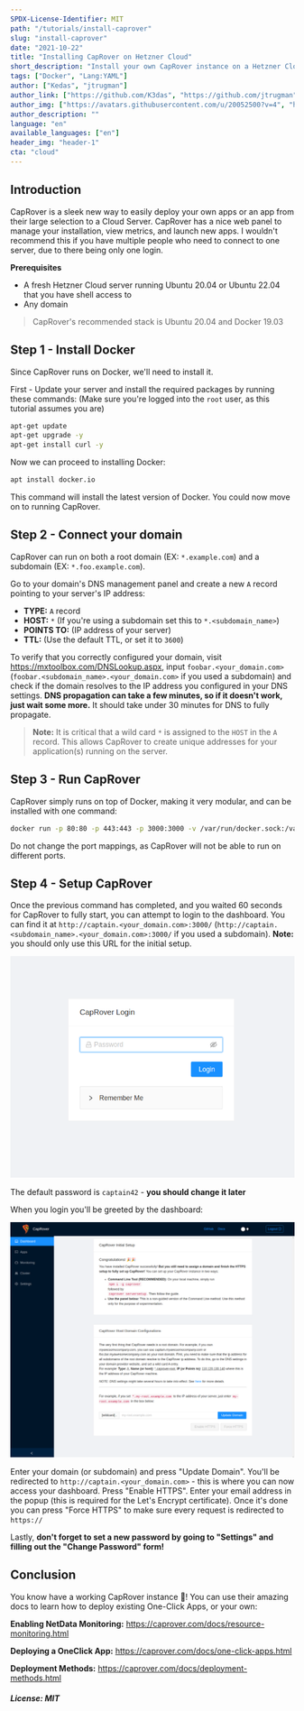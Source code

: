 ```yaml
---
SPDX-License-Identifier: MIT
path: "/tutorials/install-caprover"
slug: "install-caprover"
date: "2021-10-22"
title: "Installing CapRover on Hetzner Cloud"
short_description: "Install your own CapRover instance on a Hetzner Cloud server to easily deploy various apps"
tags: ["Docker", "Lang:YAML"]
author: ["Kedas", "jtrugman"]
author_link: ["https://github.com/K3das", "https://github.com/jtrugman"]
author_img: ["https://avatars.githubusercontent.com/u/20052500?v=4", "https://avatars.githubusercontent.com/u/28926820?v=4"]
author_description: ""
language: "en"
available_languages: ["en"]
header_img: "header-1"
cta: "cloud"
---
```


## Introduction

CapRover is a sleek new way to easily deploy your own apps or an app from their large selection to a Cloud Server. CapRover has a nice web panel to manage your installation, view metrics, and launch new apps. I wouldn't recommend this if you have multiple people who need to connect to one server, due to there being only one login.

**Prerequisites**

- A fresh Hetzner Cloud server running Ubuntu 20.04 or Ubuntu 22.04 that you have shell access to
- Any domain

> CapRover's recommended stack is Ubuntu 20.04 and Docker 19.03

## Step 1 - Install Docker

Since CapRover runs on Docker, we'll need to install it.

First - Update your server and install the required packages by running these commands: (Make sure you're logged into the `root` user, as this tutorial assumes you are)

```bash
apt-get update
apt-get upgrade -y
apt-get install curl -y
```

Now we can proceed to installing Docker:

```bash
apt install docker.io
```

This command will install the latest version of Docker. You could now move on to running CapRover.

## Step 2 - Connect your domain

CapRover can run on both a root domain (EX: `*.example.com`) and a subdomain (EX: `*.foo.example.com`).

Go to your domain's DNS management panel and create a new `A` record pointing to your server's IP address:

- **TYPE:** `A` record
- **HOST:** `*` (If you're using a subdomain set this to `*.<subdomain_name>`)
- **POINTS TO:** (IP address of your server)
- **TTL:** (Use the default TTL, or set it to `3600`)

To verify that you correctly configured your domain, visit <https://mxtoolbox.com/DNSLookup.aspx>, input `foobar.<your_domain.com>` (`foobar.<subdomain_name>.<your_domain.com>` if you used a subdomain) and check if the domain resolves to the IP address you configured in your DNS settings. **DNS propagation can take a few minutes, so if it doesn't work, just wait some more.** It should take under 30 minutes for DNS to fully propagate.

> **Note:** It is critical that a wild card `*` is assigned to the `HOST` in the `A` record. This allows CapRover to create unique addresses for your application(s) running on the server.

## Step 3 - Run CapRover

CapRover simply runs on top of Docker, making it very modular, and can be installed with one command:

```bash
docker run -p 80:80 -p 443:443 -p 3000:3000 -v /var/run/docker.sock:/var/run/docker.sock -v /captain:/captain caprover/caprover
```

Do not change the port mappings, as CapRover will not be able to run on different ports.

## Step 4 - Setup CapRover

Once the previous command has completed, and you waited 60 seconds for CapRover to fully start, you can attempt to login to the dashboard. You can find it at `http://captain.<your_domain.com>:3000/` (`http://captain.<subdomain_name>.<your_domain.com>:3000/` if you used a subdomain). **Note:** you should only use this URL for the initial setup.

![CapRover Login Screen](images/caprover_login_screen.png)

The default password is `captain42` - **you should change it later**

When you login you'll be greeted by the dashboard:

![CapRover Initial Dashboard](images/caprover_initial_dashboard.png)

Enter your domain (or subdomain) and press "Update Domain". You'll be redirected to `http://captain.<your_domain.com>` - this is where you can now access your dashboard. Press "Enable HTTPS". Enter your email address in the popup (this is required for the Let's Encrypt certificate). Once it's done you can press "Force HTTPS" to make sure every request is redirected to `https://`

Lastly, **don't forget to set a new password by going to "Settings" and filling out the "Change Password" form!**

## Conclusion

You know have a working CapRover instance 🎉! You can use their amazing docs to learn how to deploy existing One-Click Apps, or your own:

**Enabling NetData Monitoring:** <https://caprover.com/docs/resource-monitoring.html>

**Deploying a OneClick App:** <https://caprover.com/docs/one-click-apps.html>

**Deployment Methods:** <https://caprover.com/docs/deployment-methods.html>

##### License: MIT

<!--

Contributor's Certificate of Origin

By making a contribution to this project, I certify that:

(a) The contribution was created in whole or in part by me and I have
    the right to submit it under the license indicated in the file; or

(b) The contribution is based upon previous work that, to the best of my
    knowledge, is covered under an appropriate license and I have the
    right under that license to submit that work with modifications,
    whether created in whole or in part by me, under the same license
    (unless I am permitted to submit under a different license), as
    indicated in the file; or

(c) The contribution was provided directly to me by some other person
    who certified (a), (b) or (c) and I have not modified it.

(d) I understand and agree that this project and the contribution are
    public and that a record of the contribution (including all personal
    information I submit with it, including my sign-off) is maintained
    indefinitely and may be redistributed consistent with this project
    or the license(s) involved.

Signed-off-by: Michael Pigal <kedas@uncrftd.xyz>
Signed-off-by: Justin Trugman <jtrugman14@gmail.com>

-->
